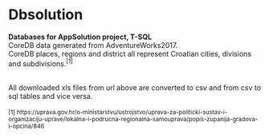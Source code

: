 # Dbsolution
<b>Databases for AppSolution project, T-SQL</b></br>
CoreDB data generated from AdventureWorks2017.</br>
CoreDB places, regions and district all represent Croatian cities, divisions and subdivisions.<sup>[1]</sup></br>


</br>
All downloaded xls files from url above are converted to csv and from csv to sql tables and vice versa.</br></br>
<sup>[1] https://uprava.gov.hr/o-ministarstvu/ustrojstvo/uprava-za-politicki-sustav-i-organizaciju-uprave/lokalna-i-podrucna-regionalna-samouprava/popis-zupanija-gradova-i-opcina/846</sup>



